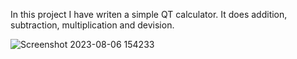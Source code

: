 In this project I have writen a simple QT calculator. It does addition, subtraction, multiplication and devision. 

![Screenshot 2023-08-06 154233](https://github.com/DanMint/QT_Projects/assets/67702241/30ac093f-f0b2-49ba-ba24-bb37a13add93)
